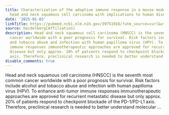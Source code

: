 ```yaml
---
title: Characterization of the adaptive immune response in a mouse model for HPV-positive
  head and neck squamous cell carcinoma with implications to human disease
date: '2025-01-03'
linkTitle: https://pubmed.ncbi.nlm.nih.gov/39751916/?utm_source=curl&utm_medium=rss&utm_campaign=pubmed-2&utm_content=1FakS-2QOkCT8HsMOQP1bCRQ4YzyumYOmxmF0moLsQ3dFB1E9V&fc=20220326224207&ff=20250103170653&v=2.18.0.post9+e462414
source: heidelberg[Affiliation]
description: Head and neck squamous cell carcinoma (HNSCC) is the seventh most common
  cancer worldwide with a poor prognosis for survival. Risk factors include alcohol
  and tobacco abuse and infection with human papilloma virus (HPV). To enhance anti-tumor
  immune responses immunotherapeutic approaches are approved for recurrent metastatic
  disease but only approx. 20% of patients respond to checkpoint blockade of the PD-1/PD-L1
  axis. Therefore, preclinical research is needed to better understand molecular ...
disable_comments: true
---
```

Head and neck squamous cell carcinoma (HNSCC) is the seventh most common cancer worldwide with a poor prognosis for survival. Risk factors include alcohol and tobacco abuse and infection with human papilloma virus (HPV). To enhance anti-tumor immune responses immunotherapeutic approaches are approved for recurrent metastatic disease but only approx. 20% of patients respond to checkpoint blockade of the PD-1/PD-L1 axis. Therefore, preclinical research is needed to better understand molecular ...